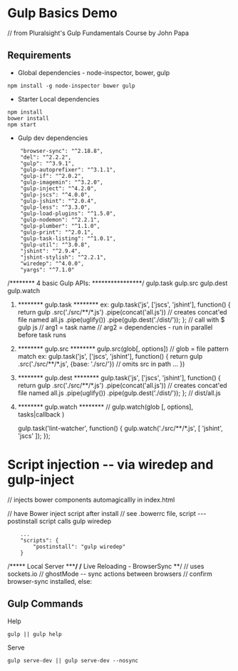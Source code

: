# Gulp Basics Demo
// from Pluralsight's Gulp Fundamentals Course by John Papa

## Requirements

- Global dependencies - node-inspector, bower, gulp

```
npm install -g node-inspector bower gulp
```

- Starter Local dependencies
```
npm install
bower install
npm start
```

- Gulp dev dependencies
```
    "browser-sync": "^2.18.8",
    "del": "^2.2.2",
    "gulp": "^3.9.1",
    "gulp-autoprefixer": "^3.1.1",
    "gulp-if": "^2.0.2",
    "gulp-imagemin": "^3.2.0",
    "gulp-inject": "^4.2.0",
    "gulp-jscs": "^4.0.0",
    "gulp-jshint": "^2.0.4",
    "gulp-less": "^3.3.0",
    "gulp-load-plugins": "^1.5.0",
    "gulp-nodemon": "^2.2.1",
    "gulp-plumber": "^1.1.0",
    "gulp-print": "^2.0.1",
    "gulp-task-listing": "^1.0.1",
    "gulp-util": "^3.0.8",
    "jshint": "^2.9.4",
    "jshint-stylish": "^2.2.1",
    "wiredep": "^4.0.0",
    "yargs": "^7.1.0"
```


/******** 4 basic Gulp APIs: ****************/
    gulp.task
    gulp.src
    gulp.dest
    gulp.watch

1. ******** gulp.task ********
ex:
    gulp.task('js', ['jscs', 'jshint'], function() {
        return gulp
            .src('./src/**/*.js')
            .pipe(concat('all.js')) // creates concat'ed file named all.js
            .pipe(uglify())
            .pipe(gulp.dest('./dist/'));
    }; 
    // call with $ gulp js
    // arg1 = task name
    // arg2 = dependencies - run in parallel before task runs

2. ******** gulp.src ********
    gulp.src(glob[, options])
    // glob = file pattern match
ex: 
    gulp.task('js', ['jscs', 'jshint'], function() {
        return gulp
            .src('./src/**/*.js', {base: './src/'}) // omits src in path
            ...
    })


3. ******** gulp.dest ********
    gulp.task('js', ['jscs', 'jshint'], function() {
        return gulp
            .src('./src/**/*.js')
            .pipe(concat('all.js')) // creates concat'ed file named all.js
            .pipe(uglify())
            .pipe(gulp.dest('./dist/'));
    }; // dist/all.js

4. ******** gulp.watch ********
// gulp.watch(glob [, options], tasks|callback )

    gulp.task('lint-watcher', function() {
        gulp.watch('./src/**/*.js', [
            'jshint',
            'jscs'
        ]);
    });


# Script injection -- via wiredep and gulp-inject

<!-- wiredep -->
 // injects bower components automagicallly in index.html
 <!-- bower:css -->
 <!-- endbower -->


// have Bower inject script after install
// see .bowerrc file, script --- postinstall script calls gulp wiredep    
```
    ...
    "scripts": {
        "postinstall": "gulp wiredep"
    }
```

/***** Local Server *****/
/** Live Reloading - BrowserSync **/
// uses sockets.io
// ghostMode -- sync actions between browsers
// confirm browser-sync installed, else:

## Gulp Commands

Help
```
gulp || gulp help
```

Serve
```
gulp serve-dev || gulp serve-dev --nosync
```





